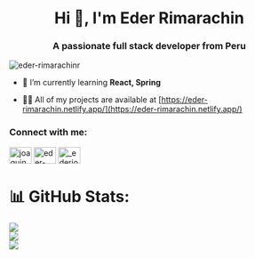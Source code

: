 <h1 align="center">Hi 👋, I'm Eder Rimarachin</h1>
<h3 align="center">A passionate full stack developer from Peru</h3>

<p align="left"> <img src="https://komarev.com/ghpvc/?username=eder-rimarachinr&label=Profile%20views&color=0e75b6&style=flat" alt="eder-rimarachinr" /> </p>

- 🌱 I’m currently learning **React, Spring**

- 👨‍💻 All of my projects are available at [https://eder-rimarachin.netlify.app/](https://eder-rimarachin.netlify.app/)

<h3 align="left">Connect with me:</h3>
<p align="left">
<a href="https://twitter.com/joaquinzeta" target="blank"><img align="center" src="https://raw.githubusercontent.com/rahuldkjain/github-profile-readme-generator/master/src/images/icons/Social/twitter.svg" alt="joaquinzeta" height="30" width="40" /></a>
<a href="https://linkedin.com/in/eder-rimarachinr" target="blank"><img align="center" src="https://raw.githubusercontent.com/rahuldkjain/github-profile-readme-generator/master/src/images/icons/Social/linked-in-alt.svg" alt="eder-rimarachinr" height="30" width="40" /></a>
<a href="https://instagram.com/_ederjoaquin" target="blank"><img align="center" src="https://raw.githubusercontent.com/rahuldkjain/github-profile-readme-generator/master/src/images/icons/Social/instagram.svg" alt="_ederjoaquin" height="30" width="40" /></a>
</p>

# 📊 GitHub Stats:
![](https://github-readme-stats.vercel.app/api?username=eder-rimarachinr&theme=gruvbox&hide_border=false&include_all_commits=true&count_private=true)<br/>
![](https://github-readme-streak-stats.herokuapp.com/?user=eder-rimarachinr&theme=gruvbox&hide_border=false)<br/>
![](https://github-readme-stats.vercel.app/api/top-langs/?username=eder-rimarachinr&theme=gruvbox&hide_border=false&include_all_commits=true&count_private=true&layout=compact)

<!-- Proudly created with GPRM ( https://gprm.itsvg.in ) -->

<!---
eder-rimarachinr/eder-rimarachinr is a ✨ special ✨ repository because its `README.md` (this file) appears on your GitHub profile.
You can click the Preview link to take a look at your changes.
--->
